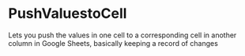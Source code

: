 # PushValuestoCell
Lets you push the values in one cell to a corresponding cell in another column in Google Sheets, basically keeping a record of changes
